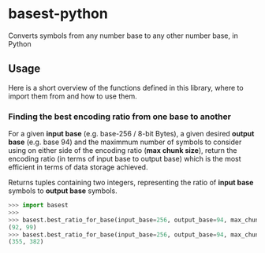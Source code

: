 # basest-python
Converts symbols from any number base to any other number base, in Python

## Usage
Here is a short overview of the functions defined in this library, where to import them from and how to use them.

### Finding the best encoding ratio from one base to another
For a given **input base** (e.g. base-256 / 8-bit Bytes), a given desired **output base** (e.g. base 94) and the maximmum number of symbols to consider using on either side of the encoding ratio (**max chunk size**), return the encoding ratio (in terms of input base to output base) which is the most efficient in terms of data storage achieved.

Returns tuples containing two integers, representing the ratio of **input base** symbols to **output base** symbols.

```py
>>> import basest
>>>
>>> basest.best_ratio_for_base(input_base=256, output_base=94, max_chunk_size=256)
(92, 99)
>>> basest.best_ratio_for_base(input_base=256, output_base=94, max_chunk_size=512)
(355, 382)
```
